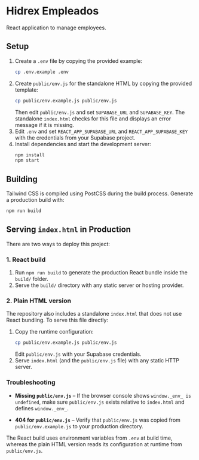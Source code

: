 # Hidrex Empleados

React application to manage employees.

## Setup

1. Create a `.env` file by copying the provided example:
   ```bash
   cp .env.example .env
   ```
2. Create `public/env.js` for the standalone HTML by copying the provided template:
   ```bash
   cp public/env.example.js public/env.js
   ```
   Then edit `public/env.js` and set `SUPABASE_URL` and `SUPABASE_KEY`.
   The standalone `index.html` checks for this file and displays an error message if it is missing.
3. Edit `.env` and set `REACT_APP_SUPABASE_URL` and `REACT_APP_SUPABASE_KEY` with the credentials from your Supabase project.
4. Install dependencies and start the development server:
   ```bash
   npm install
   npm start
   ```

## Building

Tailwind CSS is compiled using PostCSS during the build process. Generate a production build with:

```bash
npm run build
```

## Serving `index.html` in Production

There are two ways to deploy this project:

### 1. React build

1. Run `npm run build` to generate the production React bundle inside the
   `build/` folder.
2. Serve the `build/` directory with any static server or hosting provider.

### 2. Plain HTML version

The repository also includes a standalone `index.html` that does not use React
bundling. To serve this file directly:

1. Copy the runtime configuration:
   ```bash
   cp public/env.example.js public/env.js
   ```
   Edit `public/env.js` with your Supabase credentials.
2. Serve `index.html` (and the `public/env.js` file) with any static HTTP server.

### Troubleshooting

* **Missing `public/env.js`** &ndash; If the browser console shows
  `window._env_ is undefined`, make sure `public/env.js` exists relative to
  `index.html` and defines `window._env_`.

* **404 for `public/env.js`** &ndash; Verify that `public/env.js` was copied from
  `public/env.example.js` to your production directory.

The React build uses environment variables from `.env` at build time, whereas
 the plain HTML version reads its configuration at runtime from `public/env.js`.
